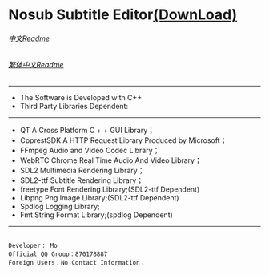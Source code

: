 # Nosub Subtitle Editor[(DownLoad)](https://github.com/patui/Nosub/releases)

###### [中文Readme](https://github.com/patui/Nosub/blob/master/README_zh.md)

###### [繁体中文Readme](https://github.com/patui/Nosub/blob/master/README_zh_tw.md)

---
- The Software is Developed with C++
- Third Party Libraries Dependent:
---

- QT 		      A Cross Platform C + + GUI Library；
- CpprestSDK 	  A HTTP Request Library Produced by Microsoft；
- FFmpeg          Audio and Video Codec Library；
- WebRTC          Chrome Real Time Audio And Video Library；
- SDL2            Multimedia Rendering Library；
- SDL2-ttf        Subtitle Rendering Library；
- freetype        Font Rendering Library;(SDL2-ttf Dependent)
- Libpng          Png Image Library;(SDL2-ttf Dependent)
- Spdlog          Logging Library;
- Fmt             String Format Library;(spdlog Dependent)

---

```

Developer： Mo
Official QQ Group：870178887
Foreign Users：No Contact Information；

```
